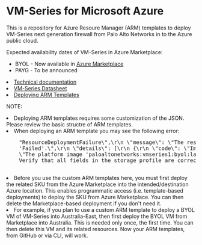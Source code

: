 # VM-Series for Microsoft Azure
This is a repository for Azure Resoure Manager (ARM) templates to deploy VM-Series next generation firewall from Palo Alto Networks in to the Azure public cloud. 

Expected availability dates of VM-Series in Azure Marketplace:
* BYOL - Now available in <a href="https://azure.microsoft.com/en-us/marketplace/partners/paloaltonetworks/vmseriesbyol-template2template2-3nic-3subnetbyol/">Azure Marketplace</a>
* PAYG - To be announced

<li><a href="https://www.paloaltonetworks.com/documentation/71/virtualization/virtualization/set-up-the-vm-series-firewall-in-azure">Technical documentation</a>
<li><a href="https://www.paloaltonetworks.com/products/secure-the-network/virtualized-next-generation-firewall/vm-series-for-azure">VM-Series Datasheet</a>
<li><a href="https://azure.microsoft.com/en-us/documentation/articles/resource-group-template-deploy/#deploy-with-azure-cli">Deploying ARM Templates</a>

NOTE: 
<li> Deploying ARM templates requires some customization of the JSON. Please review the basic structre of ARM templates.
<li> When deploying an ARM template you may see the following error:
    <pre>
    "ResourceDeploymentFailure\",\r\n \"message\": \"The resource operation completed with terminal provisioning state 
    'Failed'.\",\r\n \"details\": [\r\n {\r\n \"code\": \"ImageNotFound\",\r\n \"message\": 
    \"The platform image 'paloaltonetworks:vmseries1:byol:latest' is not available. 
    Verify that all fields in the storage profile are correct.\"
    </pre> 
<li>Before you use the custom ARM templates here, you must first deploy the related SKU from the Azure Marketplace into the intended/destination Azure location. This enables programmatic access (i.e. template-based deployments) to deploy the SKU from Azure Marketplace. You can then delete the Marketplace-based deployment if you don't need it.
<li> For example, if you plan to use a custom ARM template to deploy a BYOL VM of VM-Series into Australia-East, then first deploy the BYOL VM from Marketplace into Australia. This is needed only once, the first time. You can then delete this VM and its related resources. Now your ARM templates, from GitHub or via CLI, will work. 
